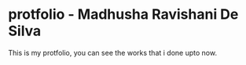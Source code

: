 # protfolio - Madhusha Ravishani De Silva

This is my protfolio, you can see the works that i done upto now.


